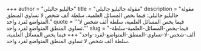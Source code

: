 +++
author = "جاليليو جاليلي"
title = "مقولة جاليليو جاليلي"
description = "مقولة جاليليو جاليلي: فيما يخص المسائل العلمية، سلطة ألف شخص لا تساوي المنطق المتواضع لفرد واحد."
quote = '''فيما يخص المسائل العلمية، سلطة ألف شخص لا تساوي المنطق المتواضع لفرد واحد.'''
slug = "فيما-يخص-المسائل-العلمية-سلطة-ألف-شخص-لا-تساوي-المنطق-المتواضع-لفرد-واحد"
+++
فيما يخص المسائل العلمية، سلطة ألف شخص لا تساوي المنطق المتواضع لفرد واحد.
